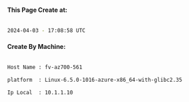 
   
#### This Page Create at:

```bash

2024-04-03 - 17:08:58 UTC

```

#### Create By Machine:

```bash

Host Name : fv-az700-561

platform  : Linux-6.5.0-1016-azure-x86_64-with-glibc2.35

Ip Local  : 10.1.1.10

```

